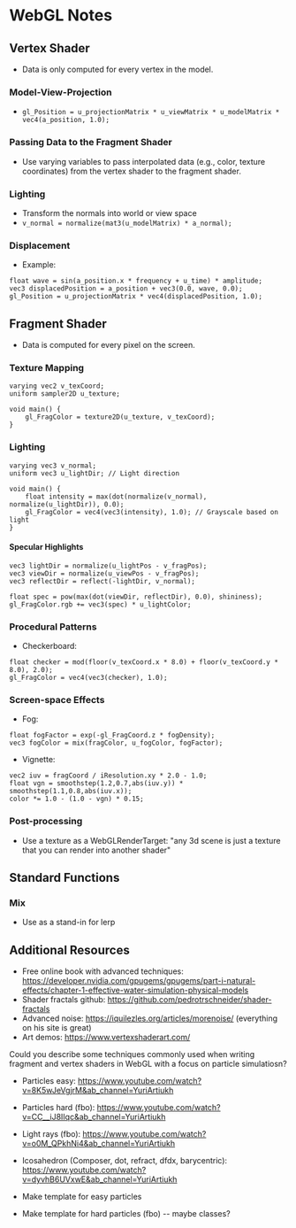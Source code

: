# WebGL Notes

## Vertex Shader

- Data is only computed for every vertex in the model.

### Model-View-Projection

- `gl_Position = u_projectionMatrix * u_viewMatrix * u_modelMatrix * vec4(a_position, 1.0);`

### Passing Data to the Fragment Shader

- Use varying variables to pass interpolated data (e.g., color, texture coordinates) from the vertex shader to the fragment shader.

### Lighting

- Transform the normals into world or view space
- `v_normal = normalize(mat3(u_modelMatrix) * a_normal);`

### Displacement

- Example:

```
float wave = sin(a_position.x * frequency + u_time) * amplitude;
vec3 displacedPosition = a_position + vec3(0.0, wave, 0.0);
gl_Position = u_projectionMatrix * vec4(displacedPosition, 1.0);
```

## Fragment Shader

- Data is computed for every pixel on the screen.

### Texture Mapping

```
varying vec2 v_texCoord;
uniform sampler2D u_texture;

void main() {
    gl_FragColor = texture2D(u_texture, v_texCoord);
}
```

### Lighting

```
varying vec3 v_normal;
uniform vec3 u_lightDir; // Light direction

void main() {
    float intensity = max(dot(normalize(v_normal), normalize(u_lightDir)), 0.0);
    gl_FragColor = vec4(vec3(intensity), 1.0); // Grayscale based on light
}
```

#### Specular Highlights

```
vec3 lightDir = normalize(u_lightPos - v_fragPos);
vec3 viewDir = normalize(u_viewPos - v_fragPos);
vec3 reflectDir = reflect(-lightDir, v_normal);

float spec = pow(max(dot(viewDir, reflectDir), 0.0), shininess);
gl_FragColor.rgb += vec3(spec) * u_lightColor;
```

### Procedural Patterns

- Checkerboard:

```
float checker = mod(floor(v_texCoord.x * 8.0) + floor(v_texCoord.y * 8.0), 2.0);
gl_FragColor = vec4(vec3(checker), 1.0);
```

### Screen-space Effects

- Fog:

```
float fogFactor = exp(-gl_FragCoord.z * fogDensity);
vec3 fogColor = mix(fragColor, u_fogColor, fogFactor);
```

- Vignette:

```
vec2 iuv = fragCoord / iResolution.xy * 2.0 - 1.0;
float vgn = smoothstep(1.2,0.7,abs(iuv.y)) * smoothstep(1.1,0.8,abs(iuv.x));
color *= 1.0 - (1.0 - vgn) * 0.15;
```

### Post-processing

- Use a texture as a WebGLRenderTarget: "any 3d scene is just a texture that you can render into another shader"

## Standard Functions

### Mix

- Use as a stand-in for lerp

## Additional Resources

- Free online book with advanced techniques: https://developer.nvidia.com/gpugems/gpugems/part-i-natural-effects/chapter-1-effective-water-simulation-physical-models
- Shader fractals github: https://github.com/pedrotrschneider/shader-fractals
- Advanced noise: https://iquilezles.org/articles/morenoise/ (everything on his site is great)
- Art demos: https://www.vertexshaderart.com/

Could you describe some techniques commonly used when writing fragment and vertex shaders in WebGL with a focus on particle simulatiosn?

- Particles easy: https://www.youtube.com/watch?v=8K5wJeVgjrM&ab_channel=YuriArtiukh
- Particles hard (fbo): https://www.youtube.com/watch?v=CC__iJ8IIqc&ab_channel=YuriArtiukh
- Light rays (fbo): https://www.youtube.com/watch?v=o0M_QPkhNi4&ab_channel=YuriArtiukh
- Icosahedron (Composer, dot, refract, dfdx, barycentric): https://www.youtube.com/watch?v=dyvhB6UVxwE&ab_channel=YuriArtiukh

- Make template for easy particles
- Make template for hard particles (fbo) -- maybe classes?
